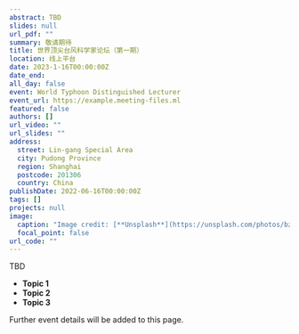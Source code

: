 ```yaml
---
abstract: TBD
slides: null
url_pdf: ""
summary: 敬请期待
title: 世界顶尖台风科学家论坛（第一期）
location: 线上平台
date: 2023-1-16T00:00:00Z
date_end: 
all_day: false
event: World Typhoon Distinguished Lecturer
event_url: https://example.meeting-files.ml
featured: false
authors: []
url_video: ""
url_slides: ""
address:
  street: Lin-gang Special Area
  city: Pudong Province
  region: Shanghai
  postcode: 201306
  country: China
publishDate: 2022-06-16T00:00:00Z
tags: []
projects: null
image:
  caption: "Image credit: [**Unsplash**](https://unsplash.com/photos/bzdhc5b3Bxs)"
  focal_point: false
url_code: ""
---
```

TBD

* **Topic 1**
* **Topic 2**
* **Topic 3**

Further event details will be added to this page.